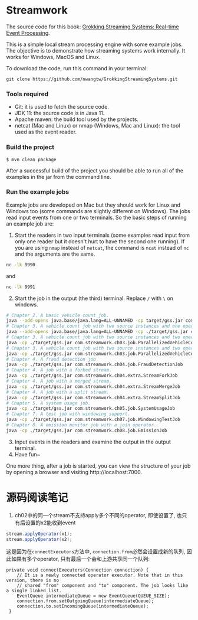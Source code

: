 # Streamwork
The source code for this book: [Grokking Streaming Systems: Real-time Event Processing](https://www.manning.com/books/grokking-streaming-systems).

This is a simple local stream processing engine with some example jobs. The objective is to demonstrate how streaming systems work internally. It works for Windows, MacOS and Linux.

To download the code, run this command in your terminal:
```
git clone https://github.com/nwangtw/GrokkingStreamingSystems.git
```

### Tools required
- Git: it is used to fetch the source code.
- JDK 11: the source code is in Java 11.
- Apache maven: the build tool used by the projects.
- netcat (Mac and Linux) or nmap (Windows, Mac and Linux): the tool used as the event reader.

### Build the project
```
$ mvn clean package
```
After a successful build of the project you should be able to run all of the examples in the jar from the command line.

### Run the example jobs
Example jobs are developed on Mac but they should work for Linux and Windows too (some commands are slightly different on Windows). The jobs read input events from one or two terminals. So the basic steps of running an example job are:
1. Start the readers in two input terminals (some examples read input from only one reader but it doesn't hurt to have the second one running). If you are using `nmap` instead of `netcat`, the command is `ncat` instead of `nc` and the arguments are the same.
```bash
nc -lk 9990
```
and
```bash
nc -lk 9991
```
2. Start the job in the output (the third) terminal. Replace `/` with `\` on windows.
```bash
# Chapter 2. A basic vehicle count job.
java --add-opens java.base/java.lang=ALL-UNNAMED -cp target/gss.jar com.streamwork.ch02.job.VehicleCountJob
# Chapter 3. A vehicle count job with two source instances and one operator instance.
java --add-opens java.base/java.lang=ALL-UNNAMED -cp ./target/gss.jar com.streamwork.ch03.job.ParallelizedVehicleCountJob1
# Chapter 3. A vehicle count job with two source instances and two operator instances, shuffle grouping.
java -cp ./target/gss.jar com.streamwork.ch03.job.ParallelizedVehicleCountJob2
# Chapter 3. A vehicle count job with two source instances and two operator instances, fields grouping.
java -cp ./target/gss.jar com.streamwork.ch03.job.ParallelizedVehicleCountJob3
# Chapter 4. A fraud detection job
java -cp ./target/gss.jar com.streamwork.ch04.job.FraudDetectionJob
# Chapter 4. A job with a forked stream.
java -cp ./target/gss.jar com.streamwork.ch04.extra.StreamForkJob
# Chapter 4. A job with a merged stream.
java -cp ./target/gss.jar com.streamwork.ch04.extra.StreamMergeJob
# Chapter 4. A job with a split stream.
java -cp ./target/gss.jar com.streamwork.ch04.extra.StreamSplitJob
# Chapter 5. A system usage job.
java -cp ./target/gss.jar com.streamwork.ch05.job.SystemUsageJob
# Chapter 7. A test job with windowing support.
java -cp ./target/gss.jar com.streamwork.ch07.job.WindowingTestJob
# Chapter 8. A emission monitor job with a join operator.
java -cp ./target/gss.jar com.streamwork.ch08.job.EmissionJob
```
3. Input events in the readers and examine the output in the output terminal.
4. Have fun~

One more thing, after a job is started, you can view the structure of your job by opening a browser and visiting http://localhost:7000.


# 源码阅读笔记

1. ch02中的同一个stream不支持apply多个不同的operator, 即使设置了, 也只有后设置的x2能收到event
```java
stream.applyOperator(x1);
stream.applyOperator(x2);
```
这是因为在`connectExecutors`方法中, `connection.from`必然会设置成新的队列, 因此如果有多个operator, 只有最后一个会和上游共享同一个队列:
```agsl
private void connectExecutors(Connection connection) {
    // It is a newly connected operator executor. Note that in this version, there is no
    // shared "from" component and "to" component. The job looks like a single linked list.
    EventQueue intermediateQueue = new EventQueue(QUEUE_SIZE);
    connection.from.setOutgoingQueue(intermediateQueue);
    connection.to.setIncomingQueue(intermediateQueue);
 }
```